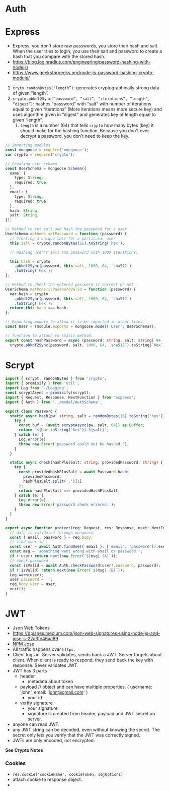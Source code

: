 # Auth

# Express

- Express: you don't store raw passwords, you store their hash and salt. When the user tries to login, you use their salt and password to create a hash that you compare with the stored hash.
- <https://blog.loginradius.com/engineering/password-hashing-with-nodejs/>
- <https://www.geeksforgeeks.org/node-js-password-hashing-crypto-module/>

1. `cryto.randomBytes(“length”)`: generates cryptographically strong data of given “length”.
2. `crypto.pbkdf2Sync(“password”, “salt”, “iterations”, “length”, “digest”)`: hashes “password” with “salt” with number of iterations equal to given “iterations” (More iterations means more secure key) and uses algorithm given in “digest” and generates key of length equal to given “length”.
   1. `length` is a number (64) that tells `crypto` how many bytes (key) it should make for the hashing function. Because you don't ever decrypt a password, you don't need to keep the key.

```ts
// Importing modules
const mongoose = require('mongoose');
var crypto = require('crypto');

// Creating user schema
const UserSchema = mongoose.Schema({
  name: {
    type: String,
    required: true,
  },
  email: {
    type: String,
    required: true,
  },
  hash: String,
  salt: String,
});

// Method to set salt and hash the password for a user
UserSchema.methods.setPassword = function (password) {
  // Creating a unique salt for a particular user
  this.salt = crypto.randomBytes(16).toString('hex');

  // Hashing user's salt and password with 1000 iterations,

  this.hash = crypto
    .pbkdf2Sync(password, this.salt, 1000, 64, `sha512`)
    .toString(`hex`);
};

// Method to check the entered password is correct or not
UserSchema.methods.isPasswordValid = function (password) {
  var hash = crypto
    .pbkdf2Sync(password, this.salt, 1000, 64, `sha512`)
    .toString(`hex`);
  return this.hash === hash;
};

// Exporting module to allow it to be imported in other files
const User = (module.exports = mongoose.model('User', UserSchema));

// function to attach to static method.
export const hashPassword = async (password: string, salt: string) =>
  crypto.pbkdf2Sync(password, salt, 1000, 64, `sha512`).toString(`hex`);
```

# Scrypt

```ts
import { scrypt, randomBytes } from 'crypto';
import { promisify } from 'util';
import Log from './Logging';
const scryptAsync = promisify(scrypt);
import { Request, Response, NextFunction } from 'express';
import { Auth } from '../model/AuthSchema';

export class Password {
  static async hash(pw: string, salt = randomBytes(16).toString('hex')) {
    try {
      const buf = (await scryptAsync(pw, salt, 64)) as Buffer;
      return `${buf.toString('hex')}.${salt}`;
    } catch (e) {
      Log.error(e);
      throw new Error('password could not be hashed.');
    }
  }

  static async check(hashPlusSalt: string, providedPassword: string) {
    try {
      const providedHashPlusSalt = await Password.hash(
        providedPassword,
        hashPlusSalt.split('.')[1]
      );
      return hashPlusSalt === providedHashPlusSalt;
    } catch (e) {
      Log.error(e);
      throw new Error('password check errored.');
    }
  }
}

export async function protect(req: Request, res: Response, next: NextFunction) {
  // data is validated through mongoose.
  const { email, password } = req.body;
  // find user id
  const user = await Auth.findOne({ email }, ['email', 'password']).exec();
  const msg = 'something went wrong with email or password.';
  if (!user) return next(new Error(`${msg} (A)`));
  // check password
  const isValid = await Auth.checkPassword(user?.password, password);
  if (!isValid) return next(new Error(`${msg} (B)`));
  Log.warn(user);
  user.password = '';
  req.body.user = user;
  next();
}
```

# JWT

- Json Web Tokens
- <https://dpjanes.medium.com/json-web-signatures-using-node-js-and-jose-s-22a3fe46aa89>
- [NPM Jose](https://www.npmjs.com/package/jose)
- All traffic happens over `https`.
- Client logs in. Server validates, sends back a JWT. Server forgets about client. When client is ready to respond, they send back the key with response. Sever validates JWT.
- JWT has 3 parts
  - header
    - metadata about token
  - payload // object and can have multiple properties. { username: 'john', email: 'john@gmail.com' }
    - your id
  - verify signature
    - your signature
    - signature is created from header, payload and JWT secret on server.
- anyone can read JWT.
- any JWT string can be decoded, even without knowing the secret. The secret only lets you verify that the JWT was correctly signed.
- JWTs are only encoded, not encrypted.

**See Crypto Notes**

### Cookies

- `res.cookie('cookieName', cookieToken, objOptions)`
- attach cookie to response object.
-
